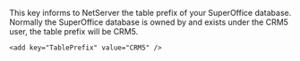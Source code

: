 <properties date="2016-05-10"
SortOrder="80"
/>

This key informs to NetServer the table prefix of your SuperOffice database. Normally the SuperOffice database is owned by and exists under the CRM5 user, the table prefix will be CRM5.

```
<add key="TablePrefix" value="CRM5" /> 
```
